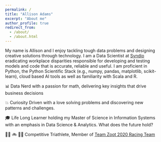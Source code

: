 ```yaml
---
permalink: /
title: "Allison Adams"
excerpt: "About me"
author_profile: true
redirect_from:
  - /about/
  - /about.html
---
```


My name is Allison and I enjoy tackling tough data problems and designing creative solutions through technology. I am a Data Scientist at [Syndio](https://synd.io/) eradicating workplace disparities responsible for developing and testing models and code that is accurate, reliable and useful. I am proficient in Python, the Python Scientific Stack (e.g., numpy, pandas, matplotlib, scikit-learn), cloud based AI tools as well as familiarity with Scala and R.

:bar_chart: Data Nerd with a passion for math, delivering key insights that drive business decisions

:collision: Curiosity Driven with a love solving problems and discovering new patterns and challenges.

:mortar_board: Life Long Learner holding my Master of Science in Information Systems with an emphasis in Data Science & Analytics. What does the future hold?

:swimming_woman: :bike: :running_woman: Competitive Triathlete, Member of [Team Zoot 2020 Racing Team](https://zootsports.com/pages/teamzoot)  
